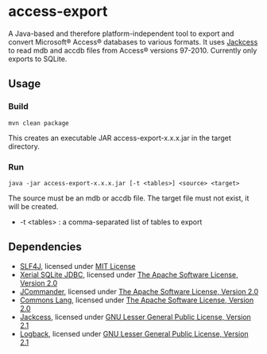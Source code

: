 # access-export
A Java-based and therefore platform-independent tool to export and convert Microsoft® Access® databases to various formats. 
It uses [Jackcess] to read mdb and accdb files from Access® versions 97-2010. 
Currently only exports to SQLite.

## Usage
### Build
    mvn clean package
This creates an executable JAR access-export-x.x.x.jar in the target directory.
### Run
    java -jar access-export-x.x.x.jar [-t <tables>] <source> <target>
The source must be an mdb or accdb file. The target file must not exist, it will be created.

* -t \<tables\> : a comma-separated list of tables to export

## Dependencies
* [SLF4J], licensed under [MIT License]
* [Xerial SQLite JDBC], licensed under [The Apache Software License, Version 2.0]
* [JCommander], licensed under [The Apache Software License, Version 2.0]
* [Commons Lang], licensed under [The Apache Software License, Version 2.0]
* [Jackcess], licensed under [GNU Lesser General Public License, Version 2.1]
* [Logback], licensed under [GNU Lesser General Public License, Version 2.1]

[Jackcess]: http://jackcess.sourceforge.net/
[Logback]: http://logback.qos.ch/
[SLF4J]: http://www.slf4j.org/
[Xerial SQLite JDBC]: https://bitbucket.org/xerial/sqlite-jdbc
[JCommander]: http://jcommander.org/
[Commons Lang]: http://commons.apache.org/proper/commons-lang/

[GNU Lesser General Public License, Version 2.1]: http://www.gnu.org/licenses/old-licenses/lgpl-2.1.html
[MIT License]: http://opensource.org/licenses/MIT
[The Apache Software License, Version 2.0]: http://www.apache.org/licenses/LICENSE-2.0.txt
